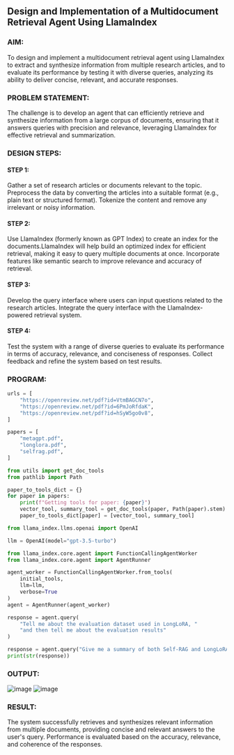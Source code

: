 ## Design and Implementation of a Multidocument Retrieval Agent Using LlamaIndex

### AIM:
To design and implement a multidocument retrieval agent using LlamaIndex to extract and synthesize information from multiple research articles, and to evaluate its performance by testing it with diverse queries, analyzing its ability to deliver concise, relevant, and accurate responses.

### PROBLEM STATEMENT:
The challenge is to develop an agent that can efficiently retrieve and synthesize information from a large corpus of documents, ensuring that it answers queries with precision and relevance, leveraging LlamaIndex for effective retrieval and summarization.
### DESIGN STEPS:

#### STEP 1:
Gather a set of research articles or documents relevant to the topic. Preprocess the data by converting the articles into a suitable format (e.g., plain text or structured format). Tokenize the content and remove any irrelevant or noisy information.
#### STEP 2:
Use LlamaIndex (formerly known as GPT Index) to create an index for the documents.LlamaIndex will help build an optimized index for efficient retrieval, making it easy to query multiple documents at once. Incorporate features like semantic search to improve relevance and accuracy of retrieval.
#### STEP 3:
Develop the query interface where users can input questions related to the research articles. Integrate the query interface with the LlamaIndex-powered retrieval system.
#### STEP 4:
Test the system with a range of diverse queries to evaluate its performance in terms of accuracy, relevance, and conciseness of responses. Collect feedback and refine the system based on test results.
### PROGRAM:
```py
urls = [
    "https://openreview.net/pdf?id=VtmBAGCN7o",
    "https://openreview.net/pdf?id=6PmJoRfdaK",
    "https://openreview.net/pdf?id=hSyW5go0v8",
]

papers = [
    "metagpt.pdf",
    "longlora.pdf",
    "selfrag.pdf",
]

from utils import get_doc_tools
from pathlib import Path

paper_to_tools_dict = {}
for paper in papers:
    print(f"Getting tools for paper: {paper}")
    vector_tool, summary_tool = get_doc_tools(paper, Path(paper).stem)
    paper_to_tools_dict[paper] = [vector_tool, summary_tool]

from llama_index.llms.openai import OpenAI

llm = OpenAI(model="gpt-3.5-turbo")

from llama_index.core.agent import FunctionCallingAgentWorker
from llama_index.core.agent import AgentRunner

agent_worker = FunctionCallingAgentWorker.from_tools(
    initial_tools, 
    llm=llm, 
    verbose=True
)
agent = AgentRunner(agent_worker)

response = agent.query(
    "Tell me about the evaluation dataset used in LongLoRA, "
    "and then tell me about the evaluation results"
)

response = agent.query("Give me a summary of both Self-RAG and LongLoRA")
print(str(response))
```
### OUTPUT:
![image](https://github.com/user-attachments/assets/4dca9576-925b-4764-a972-b814f781b5f0)
![image](https://github.com/user-attachments/assets/de068029-cd1d-4895-a27e-8a45f569ed0b)


### RESULT:
The system successfully retrieves and synthesizes relevant information from multiple documents, providing concise and relevant answers to the user's query. Performance is evaluated based on the accuracy, relevance, and coherence of the responses.
